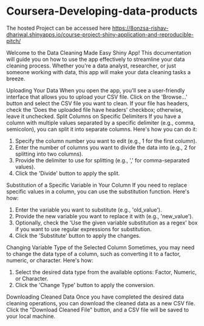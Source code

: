 # Coursera-Developing-data-products
The hosted Project can be accessed here https://8onzsa-rishav-dhariwal.shinyapps.io/course-project-shiny-application-and-reproducible-pitch/

Welcome to the Data Cleaning Made Easy Shiny App! This documentation will guide you on how to use the app effectively to streamline your data cleaning process. Whether you're a data analyst, researcher, or just someone working with data, this app will make your data cleaning tasks a breeze.

Uploading Your Data
When you open the app, you'll see a user-friendly interface that allows you to upload your CSV file. Click on the 'Browse...' button and select the CSV file you want to clean. If your file has headers, check the 'Does the uploaded file have headers' checkbox; otherwise, leave it unchecked.
Split Columns on Specific Delimiters
If you have a column with multiple values separated by a specific delimiter (e.g., comma, semicolon), you can split it into separate columns. Here's how you can do it:
1. Specify the column number you want to edit (e.g., 1 for the first column).
2. Enter the number of columns you want to divide the data into (e.g., 2 for splitting into two columns).
3. Provide the delimiter to use for splitting (e.g., ',' for comma-separated values).
4. Click the 'Divide' button to apply the split.

Substitution of a Specific Variable in Your Column
If you need to replace specific values in a column, you can use the substitution function. Here's how:
1. Enter the variable you want to substitute (e.g., 'old_value').
2. Provide the new variable you want to replace it with (e.g., 'new_value').
3. Optionally, check the 'Use the given variable substitution as a regex' box if you want to use regular expressions for substitution.
4. Click the 'Substitute' button to apply the changes.

Changing Variable Type of the Selected Column
Sometimes, you may need to change the data type of a column, such as converting it to a factor, numeric, or character. Here's how:
1. Select the desired data type from the available options: Factor, Numeric, or Character.
2. Click the 'Change Type' button to apply the conversion.

Downloading Cleaned Data
Once you have completed the desired data cleaning operations, you can download the cleaned data as a new CSV file. Click the "Download Cleaned File" button, and a CSV file will be saved to your local machine.
